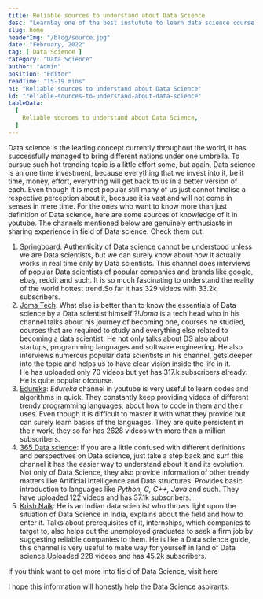 ```yaml
---
title: Reliable sources to understand about Data Science
desc: "Learnbay one of the best instutute to learn data science course in India, so Enroll Now And Get Your Dream Job!"
slug: home
headerImg: "/blog/source.jpg"
date: "February, 2022"
tag: [ Data Science ]
category: "Data Science"
author: "Admin"
position: "Editor"
readTime: "15-19 mins"
h1: "Reliable sources to understand about Data Science"
id: "reliable-sources-to-understand-about-data-science"
tableData:
  [
    Reliable sources to understand about Data Science,
  ]
---
```



Data science is the leading concept currently throughout the world, it has successfully managed to bring different nations under one umbrella. To pursue such hot trending topic is a little effort some, but again, Data science is an one time investment, because everything that we invest into it, be it time, money, effort, everything will get back to us in a better version of each. Even though it is most popular still many of us just cannot finalise a respective perception about it, because it is vast and will not come in senses in mere time. For the ones who want to know more than just definition of Data science, here are some sources of knowledge of it in youtube. The channels mentioned below are genuinely enthusiasts in sharing experience in field of Data science. Check them out.


1. [Springboard](https://www.youtube.com/c/SpringboardAcademyOnline): Authenticity of Data science cannot be understood unless we are Data scientists, but we can surely know about how it actually works in real time only by Data scientists. This channel does interviews of popular Data scientists of popular companies and brands like google, ebay, reddit and such. It is so much fascinating to understand the reality of the world hottest trend.So far it has 329 videos with 33.2k subscribers.
2. [Joma Tech](https://www.youtube.com/channel/UCV0qA-eDDICsRR9rPcnG7tw): What else is better than to know the essentials of Data science by a Data scientist himself!?!_Joma_ is a tech head who in his channel talks about his journey of becoming one, courses he studied, courses that are required to study and everything else related to becoming a data scientist. He not only talks about DS also about startups, programming languages and software engineering. He also interviews numerous popular data scientists in his channel, gets deeper into the topic and helps us to have clear vision inside the life in it. \
 He has uploaded only 70 videos but yet has 317.k subscribers already. He is quite popular ofcourse.
3. [Edureka](https://www.youtube.com/user/edurekaIN): _Edureka_ channel in youtube is very useful to learn codes and algorithms in quick. They constantly keep providing videos of different trendy programming languages, about how to code in them and their uses. Even though it is difficult to master it with what they provide but can surely learn basics of the languages. They are quite persistent in their work, they so far has 2628 videos with more than a million subscribers.
4. [365 Data science](https://www.youtube.com/channel/UCEBpSZhI1X8WaP-kY_2LLcg): If you are a little confused with different definitions and perspectives on Data science, just take a step back and surf this channel it has the easier way to understand about it and its evolution. Not only of Data Science, they also provide information of other trendy matters like Artificial Intelligence and Data structures. Provides basic introduction to languages like _Python, C, C++, Java_ and such. They have uploaded 122 videos and has 37.1k subscribers.
5. [Krish Naik](https://www.youtube.com/user/krishnaik06): He is an Indian data scientist who throws light upon the situation of Data Science in India, explains about the field and how to enter it. Talks about prerequisites of it, internships, which companies to target to, also helps out the unemployed graduates to seek a firm job by suggesting reliable companies to them. He is like a Data science guide, this channel is very useful to make way for yourself in land of Data science.Uploaded 228 videos and has 45.2k subscribers.

If you think want to get more into field of Data Science, visit here

I hope this information will honestly help the Data Science aspirants.
